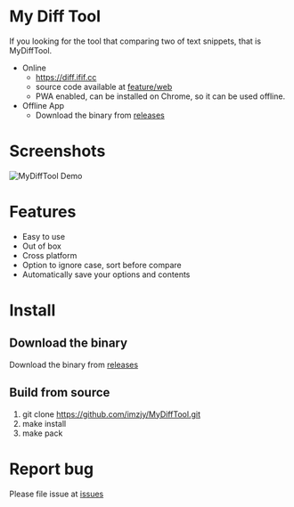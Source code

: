 # My Diff Tool

If you looking for the tool that comparing two of text snippets, that is MyDiffTool.

* Online
  * https://diff.ifif.cc
  * source code available at [feature/web](https://github.com/imzjy/MyDiffTool/tree/feature/web)
  * PWA enabled, can be installed on Chrome, so it can be used offline.
* Offline App
  * Download the binary from [releases](https://github.com/imzjy/MyDiffTool/releases)

# Screenshots

![MyDiffTool Demo](screenshots/MyDiffTool_Demo.gif?raw=true "MyDiffTool Demo")

# Features

- Easy to use
- Out of box
- Cross platform
- Option to ignore case, sort before compare
- Automatically save your options and contents

# Install

## Download the binary

Download the binary from [releases](https://github.com/imzjy/MyDiffTool/releases)

## Build from source

1. git clone https://github.com/imzjy/MyDiffTool.git
2. make install
3. make pack

# Report bug

Please file issue at [issues](https://github.com/imzjy/MyDiffTool/issues/new)
